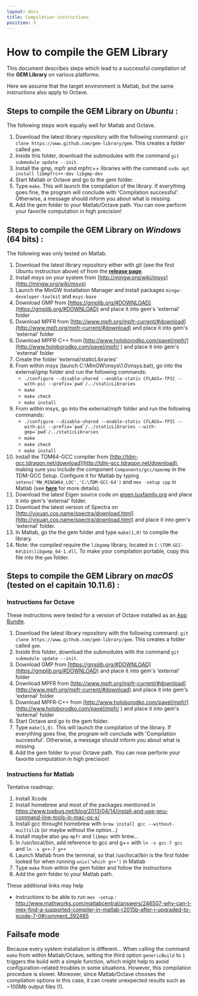 ```yaml
---
layout: docs
title: Compilation instructions
position: 5
---
```


How to compile the GEM Library
==============================

This document describes steps which lead to a successful compilation of the **GEM Library** on various platforms.

Here we assume that the target environment is Matlab, but the same instructions also apply to Octave.


Steps to compile the GEM Library on *Ubuntu* :
----------------------------------------------

The following steps work equally well for Matlab and Octave.

1. Download the latest library repository with the following command: `git clone https://www.github.com/gem-library/gem`. This creates a folder called `gem`.
2. Inside this folder, download the submodules with the command `git submodule update --init`.
3. Install the gmp, mpfr and mpfrc++ libraries with the command
`sudo apt install libmpfrc++-dev libgmp-dev`
4. Start Matlab or Octave and go to the gem folder.
5. Type `make`. This will launch the compilation of the library. If everything goes fine, the program will conclude with 'Compilation successful'. Otherwise, a message should inform you about what is missing.
6. Add the gem folder to your Matlab/Octave path. You can now perform your favorite computation in high precision!


Steps to compile the GEM Library on *Windows* (64 bits) :
---------------------------------------------------------

The following was only tested on Matlab.

1. Download the latest library repository either with git (see the first Ubuntu instruction above) of from the [**release page**](https://github.com/gem-library/gem/releases).
2. Install msys on your system from [http://mingw.org/wiki/msys](http://mingw.org/wiki/msys)
3. Launch the MinGW Installation Manager and install packages `mingw-developer-toolkit` and `msys-base` 
4. Download GMP from [https://gmplib.org/#DOWNLOAD](https://gmplib.org/#DOWNLOAD) and place it into gem's 'external' folder
5. Download MPFR from [http://www.mpfr.org/mpfr-current/#download](http://www.mpfr.org/mpfr-current/#download) and place it into gem's 'external' folder
6. Download MPFR-C++ from [http://www.holoborodko.com/pavel/mpfr/](http://www.holoborodko.com/pavel/mpfr/
) and place it into gem's 'external' folder
7. Create the folder 'external/staticLibraries'
8. From within msys (launch C:\MinGW\msys\1.0\msys.bat), go into the external/gmp folder and run the following commands:
    - ``./configure --disable-shared --enable-static CFLAGS=-fPIC --with-pic --prefix=`pwd`/../staticLibraries``
    - `make`
    - `make check`
    - `make install`
9. From within msys, go into the external/mpfr folder and run the following commands:
    - ``./configure --disable-shared --enable-static CFLAGS=-fPIC --with-pic --prefix=`pwd`/../staticLibraries --with-gmp=`pwd`/../staticLibraries``
    - `make`
    - `make check`
    - `make install`
10. Install the TDM64-GCC compiler from [http://tdm-gcc.tdragon.net/download](http://tdm-gcc.tdragon.net/download), making sure you include the component `Components/gcc/openmp` in the TDM-GCC Setup. Configure it for Matlab by typing `setenv('MW_MINGW64_LOC','C:\TDM-GCC-64')` and `mex -setup cpp` in Matlab (see [**here**](https://fr.mathworks.com/help/matlab/matlab_external/compiling-c-mex-files-with-mingw.html) for more details).
11. Download the latest Eigen source code on [eigen.tuxfamily.org](http://eigen.tuxfamily.org) and place it into gem's 'external' folder.
12. Download the latest version of Spectra on [http://yixuan.cos.name/spectra/download.html](http://yixuan.cos.name/spectra/download.html) and place it into gem's 'external' folder.
13. In Matlab, go the the gem folder and type `make(1,0)` to compile the library.
14. Note: the compiled require the `libgomp` library, located in `C:\TDM-GCC-64\bin\libgomp_64-1.dll`. To make your compilation portable, copy this file into the `gem` folder.


Steps to compile the GEM Library on *macOS* (tested on el capitain 10.11.6) :
-----------------------------------------------------------------------------

### Instructions for Octave
These instructions were tested for a version of Octave installed as an [App Bundle](https://octave-app.org/Download.html).

1. Download the latest library repository with the following command: `git clone https://www.github.com/gem-library/gem`. This creates a folder called `gem`.
2. Inside this folder, download the submodules with the command `git submodule update --init`.
3. Download GMP from [https://gmplib.org/#DOWNLOAD](https://gmplib.org/#DOWNLOAD) and place it into gem's 'external' folder
4. Download MPFR from [http://www.mpfr.org/mpfr-current/#download](http://www.mpfr.org/mpfr-current/#download) and place it into gem's 'external' folder
5. Download MPFR-C++ from [http://www.holoborodko.com/pavel/mpfr/](http://www.holoborodko.com/pavel/mpfr/
) and place it into gem's 'external' folder
6. Start Octave and go to the gem folder.
7. Type `make(1,0)`. This will launch the compilation of the library. If everything goes fine, the program will conclude with 'Compilation successful'. Otherwise, a message should inform you about what is missing.
8. Add the gem folder to your Octave path. You can now perform your favorite computation in high precision!


### Instructions for Matlab

Tentative roadmap:
1. Install Xcode
2. Install homebrew and most of the packages mentioned in https://www.topbug.net/blog/2013/04/14/install-and-use-gnu-command-line-tools-in-mac-os-x/
3. Install gcc throught homebrew with `brew install gcc --without-muiltilib` (or maybe without the option...)
4. Install maybe also `gmp` `mpfr` and `libmpc` with brew...
4. In /usr/local/bin, add reference to gcc and g++ with `ln -s gcc-7 gcc` and `ln -s g++-7 g++`
5. Launch Matlab from the terminal, so that /usr/local/bin is the first folder looked for when running `unix(‘which g++’)` in Matlab
6. Type `make` from  within the gem folder and follow the instructions
7. Add the gem folder to your Matlab path.

These additional links may help
 - Instructions to be able to run `mex -setup` : http://www.mathworks.com/matlabcentral/answers/246507-why-can-t-mex-find-a-supported-compiler-in-matlab-r2015b-after-i-upgraded-to-xcode-7-0#comment_392485

Failsafe mode
----------------

Because every system installation is different... When calling the command `make` from within Matlab/Octave, setting the third option `genericBuild` to `1` triggers the build with a simple function, which might help to avoid configuration-related troubles in some situations. However, this compilation procedure is slower. Moreover, since Matlab/Octave chooses the compilation options in this case, it can create unexpected results such as ~100Mb output files (!).
